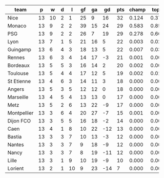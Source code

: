 |    team     | p  | w  | d | l  | gf | ga | gd  | pts | champ | top2  | top3  | top4  |  5-7  | bot4  | bot3  | bot2  |
|-------------|----|----|---|----|----|----|-----|-----|-------|-------|-------|-------|-------|-------|-------|-------|
| Nice        | 13 | 10 | 2 |  1 | 25 |  9 |  16 |  32 | 0.124 | 0.379 | 0.726 | 0.862 | 0.116 | 0.000 | 0.000 | 0.000|
| Monaco      | 13 |  9 | 2 |  2 | 39 | 15 |  24 |  29 | 0.583 | 0.855 | 0.963 | 0.987 | 0.013 | 0.000 | 0.000 | 0.000|
| PSG         | 13 |  9 | 2 |  2 | 26 |  7 |  19 |  29 | 0.278 | 0.660 | 0.882 | 0.949 | 0.045 | 0.000 | 0.000 | 0.000|
| Lyon        | 13 |  7 | 1 |  5 | 21 | 16 |   5 |  22 | 0.003 | 0.027 | 0.096 | 0.242 | 0.378 | 0.009 | 0.004 | 0.002|
| Guingamp    | 13 |  6 | 4 |  3 | 18 | 13 |   5 |  22 | 0.007 | 0.035 | 0.119 | 0.281 | 0.382 | 0.010 | 0.005 | 0.002|
| Rennes      | 13 |  6 | 3 |  4 | 14 | 17 |  -3 |  21 | 0.001 | 0.007 | 0.038 | 0.120 | 0.290 | 0.034 | 0.018 | 0.007|
| Bordeaux    | 13 |  5 | 5 |  3 | 16 | 14 |   2 |  20 | 0.002 | 0.009 | 0.036 | 0.106 | 0.277 | 0.040 | 0.020 | 0.007|
| Toulouse    | 13 |  5 | 4 |  4 | 17 | 12 |   5 |  19 | 0.002 | 0.016 | 0.066 | 0.181 | 0.347 | 0.018 | 0.009 | 0.003|
| St Etienne  | 13 |  4 | 6 |  3 | 14 | 11 |   3 |  18 | 0.000 | 0.002 | 0.011 | 0.045 | 0.176 | 0.103 | 0.062 | 0.032|
| Angers      | 13 |  5 | 3 |  5 | 12 | 12 |   0 |  18 | 0.000 | 0.003 | 0.018 | 0.063 | 0.216 | 0.075 | 0.041 | 0.021|
| Marseille   | 13 |  4 | 5 |  4 | 13 | 13 |   0 |  17 | 0.000 | 0.002 | 0.009 | 0.036 | 0.149 | 0.122 | 0.073 | 0.036|
| Metz        | 13 |  5 | 2 |  6 | 13 | 22 |  -9 |  17 | 0.000 | 0.002 | 0.008 | 0.030 | 0.148 | 0.138 | 0.085 | 0.043|
| Montpellier | 13 |  3 | 6 |  4 | 20 | 27 |  -7 |  15 | 0.001 | 0.004 | 0.023 | 0.070 | 0.233 | 0.072 | 0.041 | 0.022|
| Dijon FCO   | 13 |  3 | 5 |  5 | 16 | 18 |  -2 |  14 | 0.000 | 0.001 | 0.004 | 0.016 | 0.086 | 0.216 | 0.139 | 0.078|
| Caen        | 13 |  4 | 1 |  8 | 10 | 22 | -12 |  13 | 0.000 | 0.000 | 0.001 | 0.006 | 0.049 | 0.365 | 0.253 | 0.153|
| Bastia      | 13 |  3 | 3 |  7 | 10 | 13 |  -3 |  12 | 0.000 | 0.000 | 0.000 | 0.002 | 0.027 | 0.476 | 0.360 | 0.232|
| Nantes      | 13 |  3 | 3 |  7 |  9 | 18 |  -9 |  12 | 0.000 | 0.000 | 0.001 | 0.003 | 0.027 | 0.470 | 0.354 | 0.232|
| Nancy       | 13 |  3 | 3 |  7 |  8 | 19 | -11 |  12 | 0.000 | 0.000 | 0.000 | 0.002 | 0.023 | 0.500 | 0.387 | 0.253|
| Lille       | 13 |  3 | 1 |  9 | 10 | 19 |  -9 |  10 | 0.000 | 0.000 | 0.001 | 0.001 | 0.015 | 0.569 | 0.451 | 0.313|
| Lorient     | 13 |  2 | 1 | 10 |  9 | 23 | -14 |   7 | 0.000 | 0.000 | 0.000 | 0.000 | 0.004 | 0.784 | 0.697 | 0.566|
